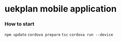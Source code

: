 # uekplan mobile application

### How to start
`npm update`
`cordova prepare`
`tsc`
`cordova run --device`
